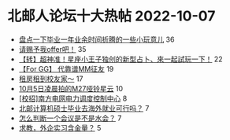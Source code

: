 # 北邮人论坛十大热帖 2022-10-07

- [盘点一下毕业一年业余时间折腾的一些小玩意儿](https://bbs.byr.cn/article/Embedded_System/17019) 36
- [请赐予我offer吧！](https://bbs.byr.cn/article/GoAbroad/368912) 35
- [【转】超神准！星座小王子独创的新型占卜、來一起試玩一下！](https://bbs.byr.cn/article/Constellations/326533) 22
- [【For GG】 代靠谱MM征友](https://bbs.byr.cn/article/Friends/2031198) 19
- [租房租到校友家～](https://bbs.byr.cn/article/Talking/6366677) 17
- [10月5日凌晨拍的M27哑铃星云](https://bbs.byr.cn/article/Picture/3330649) 10
- [[校招]南方电网电力调度控制中心](https://bbs.byr.cn/article/Cantonese/197819) 8
- [北邮计算机硕士毕业去海外就业可行吗？](https://bbs.byr.cn/article/WorkLife/1191721) 7
- [怎么判断一个会议是不是水会？](https://bbs.byr.cn/article/ML_DM/38648) 7
- [求教，外企实习含金量？](https://bbs.byr.cn/article/Job/2172292) 5


